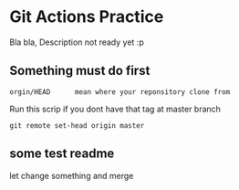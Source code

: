 # Git Actions Practice

Bla bla, Description not ready yet :p

## Something must do first

```tag
orgin/HEAD      mean where your reponsitory clone from
```

Run this scrip if you dont have that tag at master branch

```script
git remote set-head origin master
```

## some test readme

let change something and merge
